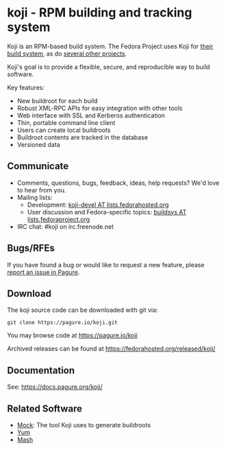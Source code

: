 koji - RPM building and tracking system
=======================================

Koji is an RPM-based build system. The Fedora Project uses Koji for [their build system](https://koji.fedoraproject.org/koji/), as do [several other projects](https://fedoraproject.org/wiki/Koji/RunsHere).

Koji's goal is to provide a flexible, secure, and reproducible way to build software.

Key features:

* New buildroot for each build
* Robust XML-RPC APIs for easy integration with other tools
* Web interface with SSL and Kerberos authentication
* Thin, portable command line client
* Users can create local buildroots
* Buildroot contents are tracked in the database
* Versioned data

Communicate
-----------

* Comments, questions, bugs, feedback, ideas, help requests? We'd love to hear from you.
* Mailing lists:
  * Development: [koji-devel AT lists.fedorahosted.org](https://lists.fedorahosted.org/mailman/listinfo/koji-devel)
  * User discussion and Fedora-specific topics: [buildsys AT lists.fedoraproject.org](https://admin.fedoraproject.org/mailman/listinfo/buildsys)
* IRC chat: #koji on irc.freenode.net

Bugs/RFEs
---------

If you have found a bug or would like to request a new feature, please [report an issue in Pagure](https://pagure.io/koji/issues).

Download
--------

The koji source code can be downloaded with git via:

    git clone https://pagure.io/koji.git

You may browse code at https://pagure.io/koji

Archived releases can be found at https://fedorahosted.org/released/koji/

Documentation
-------------

See: https://docs.pagure.org/koji/


Related Software
----------------

* [Mock](https://fedoraproject.org/wiki/Projects/Mock): The tool Koji uses to generate buildroots
* [Yum](http://yum.baseurl.org/)
* [Mash](https://git.fedorahosted.org/cgit/mash/)
